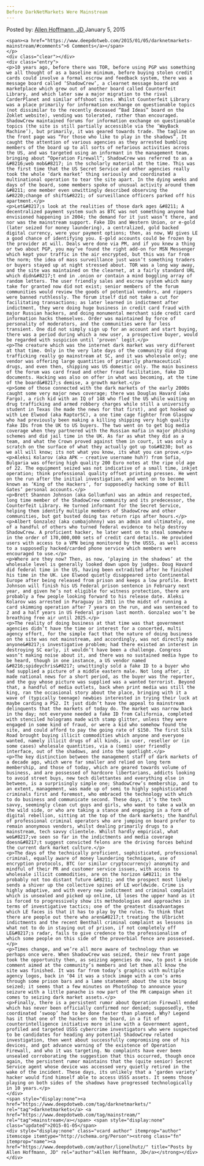 ```yaml
---
Before DarkNetMarkets Were Mainstream
---
```

<article class="post-listing post-8105 post type-post status-publish format-standard has-post-thumbnail hentry category-deepdot-news tag-darknetmarkets tag-mainstream">
    <div class="post-inner">
        <span>Posted by: <a href="https://www.deepdotweb.com/author/lionelhutz/" title="">Allen Hoffmann, JD </a></span>
    <span>January 5, 2015</span>
    
    <span><a href="https://www.deepdotweb.com/2015/01/05/darknetmarkets-mainstream/#comments">6 Comments</a></span>
    </p>
    <div class="clear"></div>
    <div class="entry">
    <p>10 years ago, before there was TOR, before using PGP was something we all thought of as a baseline minimum, before buying stolen credit cards could involve a formal escrow and feedback system, there was a message board called ‘ShadowCrew’, a clearnet message board and marketplace which grew out of another board called Counterfeit Library, and which later saw a major migration to the rival CarderPlanet and similar offshoot sites. Whilst Counterfeit Library was a place primarily for information exchange on questionable topics (not dissimilar to the recently deceased “Bad Ideas” board on the Zoklet website), vending was tolerated, rather than encouraged. ShadowCrew maintained forums for information exchange on questionable topics (the site is still partially accessible via the ‘WayBack Machine’), but primarily, it was geared towards trade. The tagline on the front page was “For those who like to play in the shadows”. It caught the attention of various agencies as they arrested bumbling members of the board up to all sorts of nefarious activities across the US, and was targeted using an informant in the management team, bringing about “Operation Firewall”; ShadowCrew was referred to as a &#8216;web mob&#8217; in the scholarly material at the time. This was the first time that the US Secret Service and other agencies really took the whole ‘dark market’ thing seriously and coordinated a multinational operation to tear the site apart. In the dying weeks and days of the board, some members spoke of unusual activity around them &#8211; one member even unwittingly described observing the &#8220;change of shift&#8221; of surveillance officers parked off his apartment.</p>
    <p>Let&#8217;s look at the realities of those dark ages &#8211; A decentralized payment system such as BTC was not something anyone had envisioned happening in 2004; the demand for it just wasn’t there, and nor was the mainstream support. Fake IDs and Western Union, or e-gold (later seized for money laundering), a centralized, gold backed digital currency, were your payment options; then, as now, WU gives LE a good chance of identifying you. E-gold accounts could be frozen by the provider at will. Deals were done via PM, and if you knew a thing or two about PGP, you may’ve found the right add-on for MSN Messenger which kept your traffic in the air encrypted, but this was far from the norm; the idea of mass surveillance just wasn’t something traders or buyers stayed up at night stressed about. TOR was a long way away, and the site was maintained on the clearnet, at a fairly standard URL which didn&#8217;t end in .onion or contain a mind boggling array of random letters. The user friendly sales and escrow system which many take for granted now did not exist; senior members of the forum communities would review the goods of potential vendors, and rippers were banned ruthlessly. The forum itself did not take a cut for facilitating transactions; as later learned in indictment after indictment, they were doing huge business in credit card fraud with major Russian hackers, and doing monumental merchant side credit card information hacks themselves. Order was maintained by force of personality of moderators, and the communities were far less transient. One did not simply sign up for an account and start buying, there was a period during which a new user, a prospective buyer, would be regarded with suspicion until ‘proven’ legit.</p>
    <p>The creature which was the internet dark market was very different at that time. Only in the very late days of the community did drug trafficking really go mainstream at SC, and it was wholesale only; one vendor was offering large quantities of primarily pharmaceutical drugs, and even then, shipping was US domestic only. The main business of the forum was card fraud and other fraud facilitation, fake ID documents. Hacking was also on offer in what was becoming, at the time of the board&#8217;s demise, a growth market.</p>
    <p>Some of those connected with the dark markets of the early 2000s caught some very major news coverage; there was Douglas Havard (aka Fargo), a rich kid with an IQ of 148 who fled the US while waiting on drug trafficking and armed robbery charges while still a university student in Texas (he made the news for that first), and got hooked up with Lee Elwood (aka RaptorSC), a one time cage fighter from Glasgow who had previously been making a killing shipping very high quality fake IDs from the UK to US buyers. The two went on to get big media coverage when they partnered with the Russian mafia in major phishing schemes and did jail time in the UK. As far as what they did as a team, and what the Crown proved against them in court, it was only a scratch on the surface of what they actually got up to&#8230; but as we all will know; its not what you know, its what you can prove.</p>
    <p>Aleksi Kolarov (aka APK – creative username huh?) from Sofia, Bulgaria was offering high quality 200 Euro notes at the ripe old age of 22. The equipment seized was not indicative of a small time, inkjet operation; think professional quality offset printing presses. He went on the run after the initial investigation, and went on to become known as ‘King of the Hackers’, for supposedly hacking some of Bill Gates’ personal accounts.</p>
    <p>Brett Shannon Johnson (aka Gollumfun) was an admin and respected, long time member of the ShadowCrew community and its predecessor, the Counterfeit Library. He turned informant for the Secret Service, helping them identify multiple members of ShadowCrew and other communities, but got busted doing tax return rips after hours.</p>
    <p>Albert Gonzalez (aka cumbajohnny) was an admin and ultimately, one of a handful of others who turned federal evidence to help destroy ShadowCrew. A proficient hacker, he later went on to steal somewhere in the order of 170,000,000 sets of credit card details. He provided users with access to a VPN being monitored by the USSS, as well access to a supposedly hacked/carded phone service which members were encouraged to use.</p>
    <p>Where are they now? Then, as now, ‘playing in the shadows’ at the wholesale level is generally looked down upon by judges. Doug Havard did federal time in the US, having been extradited after he finished his time in the UK. Lee Elwood quietly disappeared into Continental Europe after being released from prison and keeps a low profile. Brett Johnson will finish his US Federal prison sentence in February next year, and given he’s not eligible for witness protection, there are probably a few people looking forward to his release date. Aleksi Kolarov was arrested in Paraguay in 2011 in the midst of running a card skimming operation after 7 years on the run, and was sentenced to 2 and a half years in US Federal prison last month. Gonzalez won’t be breathing free air until 2025.</p>
    <p>The reality of doing business at that time was that government agencies didn’t have the time or interest for a concerted, multi agency effort, for the simple fact that the nature of doing business on the site was not mainstream, and accordingly, was not directly made anyone&#8217;s investigative problem; had there existed an interest in destroying SC early, it wouldn’t have been a challenge. Congress wasn’t making noise about it, and there was no sustained media hype to be heard, though in one instance, a US vendor named &#8216;spideychris&#8217; unwittingly sold a fake ID to a buyer who had supplied a picture of a middle eastern male. Not long after, it made national news for a short period, as the buyer was the reporter, and the guy whose picture was supplied was a wanted terrorist. Beyond that, a handful of media outlets, back when print media was still the king, ran the occasional story about the place, bringing with it a wave of (typically teenage) newbies interested in trying their luck at maybe carding a PS2. It just didn’t have the appeal to mainstream delinquents that the markets of today do. The market was narrow back in the day; not everyone needed a fake ID from California, completed with stenciled holograms made with stamp glitter, unless they were engaged in some kind of fraud, or were a kid who somehow found the site, and could afford to pay the going rate of $150. The first Silk Road brought buying illicit commodities which anyone and everyone wanted, namely illicit drugs of all kinds, in user, reseller or (in some cases) wholesale quantities, via a (semi) user friendly interface, out of the shadows, and into the spotlight.</p>
    <p>The key distinction between the management staff of dark markets of a decade ago, which were far smaller and relied on long term membership, and those of today, which are geared towards volume of business, and are possessed of hardcore libertarians, addicts looking to avoid street buys, new tech dilettantes and everything else in between, is a surprisingly simple one; ShadowCrew’s membership, and to an extent, management, was made up of semi to highly sophisticated criminals first and foremost, who embraced the technology with which to do business and communicate second. These days, it’s the tech savvy, seemingly clean cut guys and girls, who want to take a walk on the wild side, or who are taking a stance and engaging in a form of digital rebellion, sitting at the top of the dark markets; the handful of professional criminal operators who are jumping on board prefer to remain anonymous vendors, whilst dealing primarily drugs to a mainstream, tech savvy clientele. Whilst hardly empirical, what we&#8217;ve seen so far in the indictments and media coverage doesn&#8217;t suggest convicted felons are the driving forces behind the current dark market culture.</p>
    <p>The days of the technically proficient, sophisticated, professional criminal, equally aware of money laundering techniques, use of encryption protocols, BTC (or similar cryptocurrency) anonymity and mindful of their PR and customer service issues, with access to wholesale illicit commodities, are on the horizon &#8211; in the probably not too distant future &#8211; and the prospect most likely sends a shiver up the collective spines of LE worldwide. Crime is highly adaptive, and with every new indictment and criminal complaint which is unsealed and picked up online, LE loses the upper hand as it is forced to progressively show its methodologies and approaches in terms of investigative tactics; one of the greatest disadvantages which LE faces is that it has to play by the rules. To think that there are people out there who aren&#8217;t treating the Ulbricht indictments and the recent Benthall criminal complaint as lessons in what not to do in staying out of prison, if not completely off LE&#8217;s radar, fails to give credence to the professionalism of which some people on this side of the proverbial fence are possessed.</p>
    <p>Times change, and we’re all more aware of technology than we perhaps once were. When ShadowCrew was seized, their new front page took the opportunity then, as seizing agencies do now, to post a snide comment aimed at the community’s members and let them all know the site was finished. It was far from today’s graphics with multiple agency logos, back in ‘04 it was a stock image with a con’s arms through some prison bars and a lame statement about the site being seized; it seems that a few minutes on PhotoShop to announce your seizure with a little panache is now part of the PR campaign when it comes to seizing dark market assets.</p>
    <p>Finally, there is a persistent rumor about Operation Firewall ended which has never been officially confirmed nor denied; supposedly, the coordinated ‘swoop’ had to be done faster than planned. Why? Legend has it that one of the hackers on the board, in a fit of counterintelligence initiative more inline with a Government agent, profiled and targeted USSS cybercrime investigators who were suspected to be candidates for heading any potential ShadowCrew related investigation, then went about successfully compromising one of his devices, and got advance warning of the existence of Operation Firewall, and who it was targeting. No complaints have ever been unsealed corroborating the suggestion that this occurred, though once again, the persistent rumor maintains that the (quite senior) Secret Service agent whose device was accessed very quietly retired in the wake of the incident. These days, its unlikely that a ‘garden variety’ hacker would find himself able to access USSS assets. It seems those playing on both sides of the shadows have progressed technologically in 10 years.</p>
    </div>
    <span style="display:none"><a href="https://www.deepdotweb.com/tag/darknetmarkets/" rel="tag">darknetmarkets</a> <a href="https://www.deepdotweb.com/tag/mainstream/" rel="tag">mainstream</a></span> <span style="display:none" class="updated">2015-01-05</span>
    <div style="display:none" class="vcard author" itemprop="author" itemscope itemtype="http://schema.org/Person"><strong class="fn" itemprop="name"><a href="https://www.deepdotweb.com/author/lionelhutz/" title="Posts by Allen Hoffmann, JD" rel="author">Allen Hoffmann, JD</a></strong></div>
    </div>
</article>

